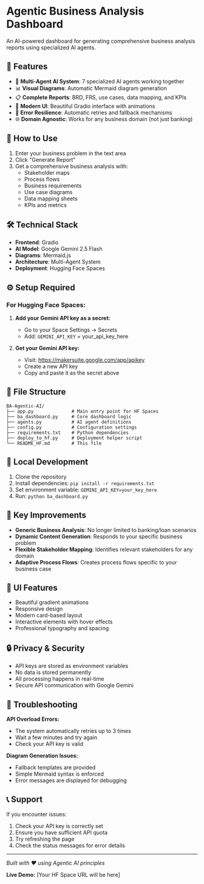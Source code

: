 # Agentic Business Analysis Dashboard

An AI-powered dashboard for generating comprehensive business analysis reports using specialized AI agents.

## 🚀 Features

- 🤖 **Multi-Agent AI System**: 7 specialized AI agents working together
- 📊 **Visual Diagrams**: Automatic Mermaid diagram generation
- 📋 **Complete Reports**: BRD, FRS, use cases, data mapping, and KPIs
- 🎨 **Modern UI**: Beautiful Gradio interface with animations
- 🔄 **Error Resilience**: Automatic retries and fallback mechanisms
- 🌐 **Domain Agnostic**: Works for any business domain (not just banking)

## 🎯 How to Use

1. Enter your business problem in the text area
2. Click "Generate Report" 
3. Get a comprehensive business analysis with:
   - Stakeholder maps
   - Process flows
   - Business requirements
   - Use case diagrams
   - Data mapping sheets
   - KPIs and metrics

## 🛠️ Technical Stack

- **Frontend**: Gradio
- **AI Model**: Google Gemini 2.5 Flash
- **Diagrams**: Mermaid.js
- **Architecture**: Multi-Agent System
- **Deployment**: Hugging Face Spaces

## ⚙️ Setup Required

### For Hugging Face Spaces:

1. **Add your Gemini API key as a secret:**
   - Go to your Space Settings → Secrets
   - Add: `GEMINI_API_KEY` = your_api_key_here

2. **Get your Gemini API key:**
   - Visit: https://makersuite.google.com/app/apikey
   - Create a new API key
   - Copy and paste it as the secret above

## 📁 File Structure

```
BA-Agentic-AI/
├── app.py              # Main entry point for HF Spaces
├── ba_dashboard.py     # Core dashboard logic
├── agents.py           # AI agent definitions
├── config.py           # Configuration settings
├── requirements.txt    # Python dependencies
├── deploy_to_hf.py     # Deployment helper script
└── README_HF.md        # This file
```

## 🔧 Local Development

1. Clone the repository
2. Install dependencies: `pip install -r requirements.txt`
3. Set environment variable: `GEMINI_API_KEY=your_key_here`
4. Run: `python ba_dashboard.py`

## 🌟 Key Improvements

- **Generic Business Analysis**: No longer limited to banking/loan scenarios
- **Dynamic Content Generation**: Responds to your specific business problem
- **Flexible Stakeholder Mapping**: Identifies relevant stakeholders for any domain
- **Adaptive Process Flows**: Creates process flows specific to your business case

## 🎨 UI Features

- Beautiful gradient animations
- Responsive design
- Modern card-based layout
- Interactive elements with hover effects
- Professional typography and spacing

## 🔒 Privacy & Security

- API keys are stored as environment variables
- No data is stored permanently
- All processing happens in real-time
- Secure API communication with Google Gemini

## 🐛 Troubleshooting

**API Overload Errors:**
- The system automatically retries up to 3 times
- Wait a few minutes and try again
- Check your API key is valid

**Diagram Generation Issues:**
- Fallback templates are provided
- Simple Mermaid syntax is enforced
- Error messages are displayed for debugging

## 📞 Support

If you encounter issues:
1. Check your API key is correctly set
2. Ensure you have sufficient API quota
3. Try refreshing the page
4. Check the status messages for error details

---

*Built with ❤️ using Agentic AI principles*

**Live Demo:** [Your HF Space URL will be here] 
